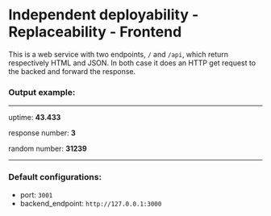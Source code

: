 # Independent deployability - Replaceability - Frontend
This is a web service with two endpoints, `/` and `/api`, which return respectively HTML and JSON. In both case it does an HTTP get request to the backed and forward the response.

### Output example:

------
uptime: **43.433**

response number: **3**

random number: **31239**

-----


### Default configurations:
- port: `3001`
- backend_endpoint: `http://127.0.0.1:3000`
